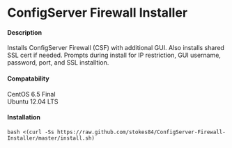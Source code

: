 ConfigServer Firewall Installer
===============================

#### Description ####
Installs ConfigServer Firewall (CSF) with additional GUI. Also installs shared SSL cert if needed. Prompts during install for IP restriction, GUI username, password, port, and SSL installtion.

#### Compatability ####
CentOS 6.5 Final
<br>
Ubuntu 12.04 LTS

#### Installation ####

```bash <(curl -Ss https://raw.github.com/stokes84/ConfigServer-Firewall-Installer/master/install.sh)```

